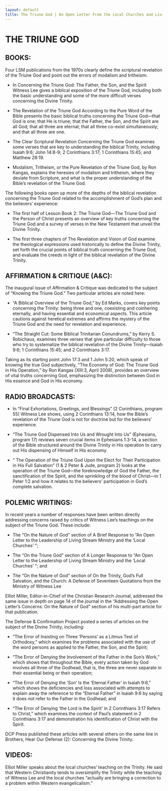 ```yaml
---
layout: default
title: The Triune God | An Open Letter From the Local Churches and Living Stream Ministry Concerning the Teachings of Witness Lee
---
```

# THE TRIUNE GOD

## BOOKS:

Four LSM publications from the 1970s clearly define the scriptural revelation of the Triune God and point out the errors of modalism and tritheism:

* In Concerning the Triune God: The Father, the Son, and the Spirit Witness Lee gives a biblical exposition of the Triune God, including both the basic understanding and some of the more difficult verses concerning the Divine Trinity.

* The Revelation of the Triune God According to the Pure Word of the Bible presents the basic biblical truths concerning the Triune God—that God is one; that He is triune; that the Father, the Son, and the Spirit are all God; that all three are eternal; that all three co-exist simultaneously; and that all three are one.

* The Clear Scriptural Revelation Concerning the Triune God examines some verses that are key to understanding the biblical Trinity, including Isaiah 9:6; John 14:8-9; 2 Corinthians 3:17; 1 Corinthians 15:45; and Matthew 28:19.

* Modalism, Tritheism, or the Pure Revelation of the Triune God, by Ron Kangas, explains the heresies of modalism and tritheism, where they deviate from Scripture, and what is the proper understanding of the Bible’s revelation of the Triune God.

The following books open up more of the depths of the biblical revelation concerning the Triune God related to the accomplishment of God’s plan and the believers’ experience:

* The first half of Lesson Book 2: The Triune God—The Triune God and the Person of Christ presents an overview of key truths concerning the Triune God and a survey of verses in the New Testament that unveil the Divine Trinity.

* The first three chapters of The Revelation and Vision of God examine the theological expressions used historically to define the Divine Trinity, set forth the crucial points of biblical truth concerning the Triune God, and evaluate the creeds in light of the biblical revelation of the Divine Trinity.

## AFFIRMATION & CRITIQUE (A&C):

The inaugural issue of Affirmation & Critique was dedicated to the subject of “Knowing the Triune God.” Two particular articles are noted here:

* “A Biblical Overview of the Triune God,” by Ed Marks, covers key points concerning the Trinity: being three and one, coexisting and coinhering eternally, and having essential and economical aspects. This article cautions against heretical extremes and affirms the mystery of the Triune God and the need for revelation and experience.

* “The Straight Cut: Some Biblical Trinitarian Conundrums,” by Kerry S. Robichaux, examines three verses that give particular difficulty to those who try to systematize the biblical revelation of the Divine Trinity—Isaiah 9:6; 1 Corinthians 15:45; and 2 Corinthians 3:17.

Taking as its starting point John 17:3 and 1 John 5:20, which speak of knowing the true God subjectively, “The Economy of God: The Triune God in His Operation,” by Ron Kangas (XIII:3, April 2008), provides an overview of vital truths concerning God, emphasizing the distinction between God in His essence and God in His economy.

## RADIO BROADCASTS:

* In “Final Exhortations, Greetings, and Blessings” (2 Corinthians, program 55) Witness Lee shows, using 2 Corinthians 13:14, how the Bible’s revelation of the Triune God is not for doctrine but for the believers’ experience.

* “The Triune God Dispensed Into Us and Wrought Into Us” (Ephesians, program 17) reviews seven crucial items in Ephesians 1:3-14, a section of the Bible structured around the Divine Trinity in His operation to carry out His dispensing of Himself in His economy.

* “ The Operation of the Triune God Upon the Elect for Their Participation in His Full Salvation” (1 & 2 Peter & Jude, program 2) looks at the operation of the Triune God—the foreknowledge of God the Father, the sanctification of the Spirit, and the sprinkling of the blood of Christ—in 1 Peter 1:2 and how it relates to the believers’ participation in God’s complete salvation.

## POLEMIC WRITINGS:

In recent years a number of responses have been written directly addressing concerns raised by critics of Witness Lee’s teachings on the subject of the Triune God. These include:

* The “On the Nature of God” section of A Brief Response to “An Open Letter to the Leadership of Living Stream Ministry and the ‘Local Churches’ “;

* The “On the Triune God” section of A Longer Response to “An Open Letter to the Leadership of Living Stream Ministry and the ‘Local Churches’ “; and

* The “On the Nature of God” section of On the Trinity, God’s Full Salvation, and the Church: A Defense of Seventeen Quotations from the Ministry of Witness Lee

Elliot Miller, Editor-in-Chief of the Christian Research Journal, addressed the same issue in depth on page 14 of the journal in the “Addressing the Open Letter’s Concerns: On the Nature of God” section of his multi-part article for that publication.

The Defense & Confirmation Project posted a series of articles on the subject of the Divine Trinity, including:

* “The Error of Insisting on Three ‘Persons’ as a Litmus Test of Orthodoxy,” which examines the problems associated with the use of the word persons as applied to the Father, the Son, and the Spirit;

* “The Error of Denying the Involvement of the Father in the Son’s Work,” which shows that throughout the Bible, every action taken by God involves all three of the Godhead, that is, the three are never separate in their essential being or their operation;

* “The Error of Denying the ‘Son’ Is the ‘Eternal Father’ in Isaiah 9:6,” which shows the deficiencies and loss associated with attempts to explain away the reference to the “Eternal Father” in Isaiah 9:6 by saying it does not refer to the Father in the Godhead; and

* “The Error of Denying ‘the Lord is the Spirit’ in 2 Corinthians 3:17 Refers to Christ,” which examines the context of Paul’s statement in 2 Corinthians 3:17 and demonstration his identification of Christ with the Spirit.

DCP Press published these articles with several others on the same line in Brothers, Hear Our Defense (2): Concerning the Divine Trinity.

## VIDEOS:

Elliot Miller speaks about the local churches’ teaching on the Trinity. He said that Western Christianity tends to oversimplify the Trinity while the teaching of Witness Lee and the local churches “actually are bringing a correction to a problem within Western evangelicalism.”
